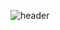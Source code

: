 ![header](https://capsule-render.vercel.app/api?type=waving&color=9bb7d6&height=150&text=Welcome!&fontColor=ffffff&fontSize=45)
